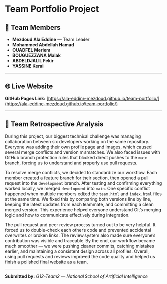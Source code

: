 # Team Portfolio Project

## 👥 Team Members
- **Mezdoud Ala Eddine** — Team Leader  
- **Mohammed Abdellah Hamad**  
- **OUADFEL Meriem**  
- **BOUGUEZZANA Malak**  
- **ABDELDJALIL Fekir**  
- **YASSINE Kerai**

---

## 🌐 Live Website
**GitHub Pages Link:** [https://ala-eddine-mezdoud.github.io/team-portfolio/](https://ala-eddine-mezdoud.github.io/team-portfolio/)

---

## 🧠 Team Retrospective Analysis

During this project, our biggest technical challenge was managing collaboration between six developers working on the same repository. Everyone was adding their own profile page and images, which caused several merge conflicts and version mismatches. We also faced issues with GitHub branch protection rules that blocked direct pushes to the `main` branch, forcing us to understand and properly use pull requests.

To resolve merge conflicts, we decided to standardize our workflow. Each member created a feature branch for their section, then opened a pull request into the `development` branch. After testing and confirming everything worked locally, we merged `development` into `main`. One specific conflict happened when multiple members edited the `team.html` and `index.html` files at the same time. We fixed this by comparing both versions line by line, keeping the latest updates from each teammate, and committing a clean merged version. This experience helped everyone understand Git’s merging logic and how to communicate effectively during integration.

The pull request and peer review process turned out to be very helpful. It forced us to double-check each other’s code and prevented accidental overwrites or broken links. The review system also made sure everyone’s contribution was visible and traceable. By the end, our workflow became much smoother — we were pushing cleaner commits, catching mistakes earlier, and maintaining a consistent design across all profiles. Overall, using pull requests and reviews improved the code quality and helped us finish a polished final website as a team.

---

**Submitted by:** *G12-Team2 — National School of Artificial Intelligence*
